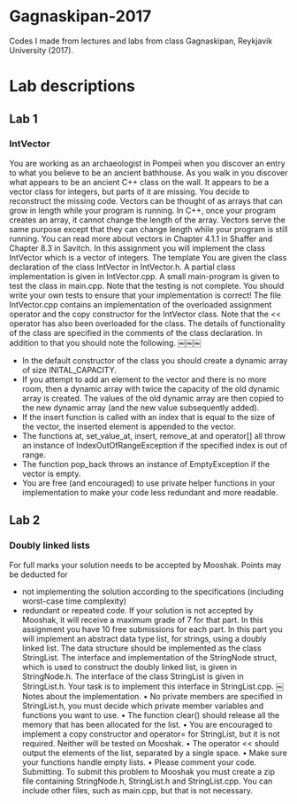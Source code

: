 # Gagnaskipan-2017
Codes I made from lectures and labs from class Gagnaskipan, Reykjavik University (2017).

# Lab descriptions
## Lab 1
### IntVector
You are working as an archaeologist in Pompeii when you discover an entry to what you believe to be an ancient bathhouse. As you walk in you discover what appears to be an ancient C++ class on the wall.
It appears to be a vector class for integers, but parts of it are missing. You decide to reconstruct the missing code.
Vectors can be thought of as arrays that can grow in length while your program is running. In C++, once your program creates an array, it cannot change the length of the array. Vectors serve the same purpose except that they can change length while your program is still running. You can read more about vectors in Chapter 4.1.1 in Shaffer and Chapter 8.3 in Savitch.
In this assignment you will implement the class IntVector which is a vector of integers. The template
You are given the class declaration of the class IntVector in IntVector.h. A partial class implementation is given in IntVector.cpp. A small main-program is given to test the class in main.cpp. Note that the testing is not complete. You should write your own tests to ensure that your implementation is correct!
The file IntVector.cpp contains an implementation of the overloaded assignment operator and the copy constructor for the IntVector class. Note that the << operator has also been overloaded for the class.
The details of functionality of the class are specified in the comments of the class declaration. In addition to that you should note the following.
￼￼￼
* In the default constructor of the class you should create a dynamic array of size INITAL_CAPACITY.
* If you attempt to add an element to the vector and there is no more room, then a dynamic array with twice the capacity of the old dynamic array is created. The values of the old dynamic array are
then copied to the new dynamic array (and the new value subsequently added).
* If the insert function is called with an index that is equal to the size of the vector, the inserted element
is appended to the vector.
* The functions at, set_value_at, insert, remove_at and operator[] all throw an instance of IndexOutOfRangeException
if the specified index is out of range.
* The function pop_back throws an instance of EmptyException if the vector is empty.
* You are free (and encouraged) to use private helper functions in your implementation to make your
code less redundant and more readable.

## Lab 2
### Doubly linked lists
For full marks your solution needs to be accepted by Mooshak. Points may be deducted for
* not implementing the solution according to the specifications (including worst-case time complexity)
* redundant or repeated code.
If your solution is not accepted by Mooshak, it will receive a maximum grade of 7 for that part. In this assignment you have 10 free submissions for each part.
In this part you will implement an abstract data type list, for strings, using a doubly linked list. The data structure should be implemented as the class StringList. The interface and implementation of the StringNode struct, which is used to construct the doubly linked list, is given in StringNode.h. The interface of the class StringList is given in StringList.h. Your task is to implement this interface in StringList.cpp.
￼
Notes about the implementation.
• No private members are specified in StringList.h, you must decide which private member variables and functions you want to use.
• The function clear() should release all the memory that has been allocated for the list.
• You are encouraged to implement a copy constructor and operator= for StringList, but it is not
required. Neither will be tested on Mooshak.
• The operator << should output the elements of the list, separated by a single space.
• Make sure your functions handle empty lists.
• Please comment your code.
Submitting. To submit this problem to Mooshak you must create a zip file containing StringNode.h, StringList.h and StringList.cpp. You can include other files, such as main.cpp, but that is not necessary.
